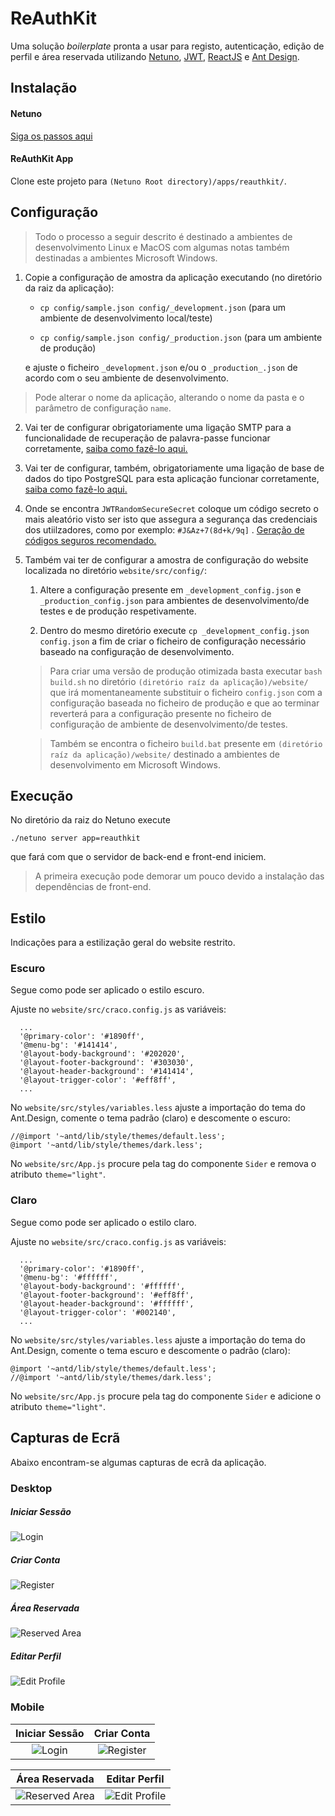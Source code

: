 # ReAuthKit

Uma solução *boilerplate* pronta a usar para registo, autenticação, edição de perfil e área reservada utilizando [Netuno](https://www.netuno.org/), [JWT](https://jwt.io/), [ReactJS](https://reactjs.org/) e [Ant Design](https://ant.design/).

## Instalação

#### Netuno

[Siga os passos aqui](https://doc.netuno.org/docs/pt-PT/installation/)

#### ReAuthKit App

Clone este projeto para `(Netuno Root directory)/apps/reauthkit/`.

## Configuração

> Todo o processo a seguir descrito é destinado a ambientes de desenvolvimento Linux e MacOS com algumas notas também destinadas a ambientes Microsoft Windows.

1. Copie a configuração de amostra da aplicação executando (no diretório da raiz da aplicação):

    * `cp config/sample.json config/_development.json` (para um ambiente de desenvolvimento local/teste)

    * `cp config/sample.json config/_production.json` (para um ambiente de produção)

    e ajuste o ficheiro `_development.json` e/ou o `_production_.json` de acordo com o seu ambiente de desenvolvimento.
    
> Pode alterar o nome da aplicação, alterando o nome da pasta e o parâmetro de configuração `name`.

2. Vai ter de configurar obrigatoriamente uma ligação SMTP para a funcionalidade de recuperação de palavra-passe funcionar corretamente, [saiba como fazê-lo aqui.](https://doc.netuno.org/docs/pt-PT/academy/server/services/sending-emails/)

3. Vai ter de configurar, também, obrigatoriamente uma ligação de base de dados do tipo PostgreSQL para esta aplicação funcionar corretamente, [saiba como fazê-lo aqui.](https://doc.netuno.org/docs/pt-PT/academy/server/database/psql/)

4. Onde se encontra `JWTRandomSecureSecret` coloque um código secreto o mais aleatório visto ser isto que assegura a segurança das credenciais dos utiilzadores, como por exemplo: `#J&Az+7(8d+k/9q]` . [Geração de códigos seguros recomendado.](https://passwordsgenerator.net/)

5. Também vai ter de configurar a amostra de configuração do website localizada no diretório `website/src/config/`:

    1. Altere a configuração presente em `_development_config.json` e `_production_config.json` para ambientes de desenvolvimento/de testes e de produção respetivamente.

    2. Dentro do mesmo diretório execute `cp _development_config.json config.json` a fim de criar o ficheiro de configuração necessário baseado na configuração de desenvolvimento.

    > Para criar uma versão de produção otimizada basta executar `bash build.sh` no diretório `(diretório raíz da aplicação)/website/` que irá momentaneamente substituir o ficheiro `config.json` com a configuração baseada no ficheiro de produção e que ao terminar reverterá para a configuração presente no ficheiro de configuração de ambiente de desenvolvimento/de testes.

    > Também se encontra o ficheiro `build.bat` presente em `(diretório raíz da aplicação)/website/` destinado a ambientes de desenvolvimento em Microsoft Windows.

## Execução

No diretório da raiz do Netuno execute

`./netuno server app=reauthkit`

que fará com que o servidor de back-end e front-end iniciem.

> A primeira execução pode demorar um pouco devido a instalação das dependências de front-end.

## Estilo

Indicações para a estilização geral do website restrito.

### Escuro

Segue como pode ser aplicado o estilo escuro.

Ajuste no `website/src/craco.config.js` as variáveis:

```
  ...
  '@primary-color': '#1890ff',
  '@menu-bg': '#141414',
  '@layout-body-background': '#202020',
  '@layout-footer-background': '#303030',
  '@layout-header-background': '#141414',
  '@layout-trigger-color': '#eff8ff',
  ...
```

No `website/src/styles/variables.less` ajuste a importação do tema do Ant.Design, comente o tema padrão (claro) e descomente o escuro:

```
//@import '~antd/lib/style/themes/default.less';
@import '~antd/lib/style/themes/dark.less';
```

No `website/src/App.js` procure pela tag do componente `Sider` e remova o atributo `theme="light"`.

### Claro

Segue como pode ser aplicado o estilo claro.

Ajuste no `website/src/craco.config.js` as variáveis:

```
  ...
  '@primary-color': '#1890ff',
  '@menu-bg': '#ffffff',
  '@layout-body-background': '#ffffff',
  '@layout-footer-background': '#eff8ff',
  '@layout-header-background': '#ffffff',
  '@layout-trigger-color': '#002140',
  ...
```

No `website/src/styles/variables.less` ajuste a importação do tema do Ant.Design, comente o tema escuro e descomente o padrão (claro):

```
@import '~antd/lib/style/themes/default.less';
//@import '~antd/lib/style/themes/dark.less';
```

No `website/src/App.js` procure pela tag do componente `Sider` e adicione o atributo `theme="light"`.

## Capturas de Ecrã

Abaixo encontram-se algumas capturas de ecrã da aplicação.

### Desktop

##### Iniciar Sessão
![Login](https://raw.githubusercontent.com/netuno-org/reauthkit/main/docs/prinstscreens/desktop/login.png)
##### Criar Conta
![Register](https://raw.githubusercontent.com/netuno-org/reauthkit/main/docs/prinstscreens/desktop/registration.png)
##### Área Reservada
![Reserved Area](https://raw.githubusercontent.com/netuno-org/reauthkit/main/docs/prinstscreens/desktop/reserved-area.png)
##### Editar Perfil
![Edit Profile](https://raw.githubusercontent.com/netuno-org/reauthkit/main/docs/prinstscreens/desktop/edit-profile.png)

### Mobile

Iniciar Sessão  |  Criar Conta
:-------------------------:|:-------------------------:
![Login](https://raw.githubusercontent.com/netuno-org/reauthkit/main/docs/prinstscreens/mobile/login.png)  |  ![Register](https://raw.githubusercontent.com/netuno-org/reauthkit/main/docs/prinstscreens/mobile/registration.png)

Área Reservada |  Editar Perfil
:-------------------------:|:-------------------------:
![Reserved Area](https://raw.githubusercontent.com/netuno-org/reauthkit/main/docs/prinstscreens/mobile/reserved-area.png)  |  ![Edit Profile](https://raw.githubusercontent.com/netuno-org/reauthkit/main/docs/prinstscreens/mobile/edit-profile.png)
